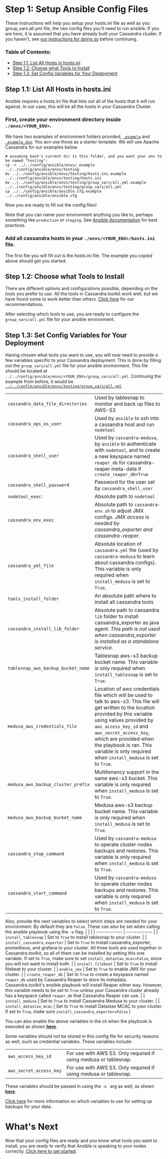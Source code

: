 # Step 1: Setup Ansible Config Files
These instructions will help you setup your hosts.ini file as well as you group_vars.all.yml file, the two config files you'll need to run ansible. If you are here, it is assumed that you have already built your Cassandra cluster. If you haven't, see [our instructions for doing so](./README.md#building-a-new-cassandra-cluster) before continuing.

### Table of Contents:
- [Step 1.1: List All Hosts in hosts.ini](#Step-1.1-list-all-hosts-in-hosts.ini)
- [Step 1.2: Choose what Tools to Install](#Step-1.2-choose-what-tools-to-install)
- [Step 1.3: Set Config Variables for Your Deployment](#Step-1.3-set-config-variables-for-your-deployment)

## Step 1.1: List All Hosts in hosts.ini
Ansible requires a hosts.ini file that lists out all of the hosts that it will run against. In our case, this will be all the hosts in your Cassandra Cluster.

### First, create your environment directory inside `./envs/<YOUR_ENV>`. 
We have two examples of environment folders provided, [`_example`](../../config/ansible/envs/_example) and [`_example_dse`](../../config/ansible/envs/_example_dse). You acn use those as a starter template. We will use Apache Cassandra for our examples below.

```
# assuming bash's current dir is this folder, and you want your env to be named "testing":
cp -r ../../config/ansible/envs/_example ../../config/ansible/envs/testing
mv ../../config/ansible/envs/testing/hosts.ini.example ../../config/ansible/envs/testing/hosts.ini
mv ../../config/ansible/envs/testing/group_vars/all.yml.example ../../config/ansible/envs/testing/group_vars/all.yml
cp ../../config/ansible/ansible.cfg.example ../../config/ansible/ansible.cfg
```
Now you are ready to fill out the config files!

Note that you can name your environment anything you like to, perhaps something like `production` or `staging`. See [Ansible documentation](https://docs.ansible.com/ansible/2.8/user_guide/playbooks_best_practices.html#directory-layout) for best practices.

### Add all cassandra hosts in your `./envs/<YOUR_ENV>/hosts.ini` file.
The first file you will fill out is the hosts.ini file. The example you copied above should get you started. 

## Step 1.2: Choose what Tools to Install
There are different options and configurations possible, depending on the tools you prefer to use. All the tools in Cassandra.toolkit work well, but we have found some to work better than others. [Click here](./setup.recommendations.md) for our recommendations.

After selecting which tools to use, you are ready to configure the `group_vars/all.yml` file for your ansible environment.

## Step 1.3: Set Config Variables for Your Deployment
Having chosen what tools you want to use, you will now need to provide a few variables specific to your Cassandra deployment. This is done by filling out the `group_vars/all.yml` file for your ansible environment. This file should be located at `../../config/ansible/envs/<YOUR_ENV>/group_vars/all.yml`. Continuing the example from before, it would be [`../../config/ansible/envs/testing/group_vars/all.yml`](../../config/ansible/envs/testing/group_vars/all.yml)

|               |               |
| ------------- | ------------- | 
| `cassandra_data_file_directories` | Used by tablesnap to monitor and back up files to AWS-S3 |
| `cassandra_ops_os_user` | Used by `ansible` to ssh into a cassandra host and run `nodetool`|
| `cassandra_shell_user` | Used by `cassandra-medusa`, by `ansible` to authenticate with `nodetool`, and to create a new keyspace named `reaper_db` for cassandra-reaper meta-data if `create_reaper_db=True`  |
| `cassandra_shell_password` | Password for the user set by `cassandra_shell_user` |
| `nodetool_exec`: | Absolute path to `nodetool` |
| `cassandra_env_exec` | Absolute path to `cassandra-env.sh` to adjust JMX configs. *JMX access is needed by cassandra_exporter and cassandra-reaper*. |
| `cassandra_yml_file` | Absolute location of `cassandra.yml` file (used by `cassandra-medusa` to learn about cassandra configs). This variable is only required when `install_medusa` is set to `True`. |
| `tools_install_folder` | An absolute path where to install all cassandra tools |
| `cassandra_install_lib_folder` | Absolute path to cassandra `lib` folder to install cassandra_exporter as java agent. *This path is not used when cassandra_exporter is installed as a standalone service.* |
| `tablesnap_aws_backup_bucket_name` | Tablesnap aws-s3 backup bucket name. This variable is only required when `install_tablesnap` is set to `True`. |
| `medusa_aws_credentials_file` | Location of aws credentials file which will be used to talk to aws-s3. This file will get written to the location provided by this variable using values provided by `aws_access_key_id` and `aws_secret_access_key`, which are provided when the playbook is ran. This variable is only required when `install_medusa` is set to `True`. |
| `medusa_aws_backup_cluster_prefix` | Multitenancy support in the same aws-s3 bucket. This variable is only required when `install_medusa` is set to `True`.   |
| `medusa_aws_backup_bucket_name` | Medusa aws-s3 backup bucket name. This variable is only required when `install_medusa` is set to `True`. |
| `cassandra_stop_command` | Used by `cassandra-medusa` to operate cluster nodes backups and restores. This variable is only required when `install_medusa` is set to `True`. |
| `cassandra_start_command` | Used by `cassandra-medusa` to operate cluster nodes backups and restores. This variable is only required when `install_medusa` is set to `True`. |

Also, provide the next variables to select which steps are needed for your environment:
By default they are `False`. These can also be set when calling the ansible playbook using the `-e` flag.
|               |               |
| ------------- | ------------- | 
| `install_tablesnap`  | Set to `True` to install tablesnap to your cluster. |
| `install_cassandra_exporter` | Set to `True` to install cassandra_exporter, prometheus, and grafana to your cluster. All three tools are used together in Cassandra.toolkit, so all of them can be installed by setting this one variable. If set to `True`, make sure to set `install_datastax_mcac=False`, since you will not want to install both. |
| `install_filebeat` | Set to `True` to install filebeat to your cluster. |
| `enable_jmx` | Set to `True` to enable JMX for your cluster. |
| `create_reaper_db`  | Set to `True` to create a keyspace named `reaper_db` used by Cassandra Reaper to store its metadata. Cassandra.toolkit's ansible playbook will install Reaper either way. However, this variable needs to be set to `True` unless your Cassandra cluster already has a keyspace called `reaper_db` that Cassandra Reaper can use. |
| `install_medusa` | Set to `True` to install Cassandra Medusa to your cluster. |
| `install_datastax_mcac` | Set to `True` to install Datastax MCAC to your cluster. If set to `True`, make sure `install_cassandra_exporter=False`  |

You can also enable the above variables in the cli when the playbook is executed as shown [**here**](./README.md#Example-B-Enable-CLI-Features). 

Some variables should not be stored in this config file for security reasons as well, such as credential variables. These variables include: 

|               |               |
| ------------- | ------------- | 
| `aws_access_key_id` | For use with AWS S3. Only required if using medusa or tablesnap. |
| `aws_secret_access_key` | For use with AWS S3. Only required if using medusa or tablesnap. |

These variables should be passed in using the `-e ` arg as well, as shown [**here**](./README.md#Example-B-Enable-CLI-Features). 

[Click here](./setup.backups.md) for more information on which variables to use for setting up backups for your data.

# What's Next
Now that your config files are ready and you know what tools you want to install, you are ready to verify that Ansible is speaking to your nodes correctly. [Click here to get started](./README.md#step-2-verify-access-to-your-nodes).